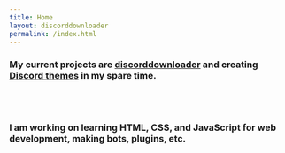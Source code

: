 ```yaml
---
title: Home
layout: discorddownloader
permalink: /index.html
---
```


### My current projects are [discorddownloader](http://simonizor.gq/discorddownloader) and creating [Discord themes](http://simonizor.gq/discordthemes) in my spare time.

<br>
<br>

### I am working on learning HTML, CSS, and JavaScript for web development, making bots, plugins, etc.
